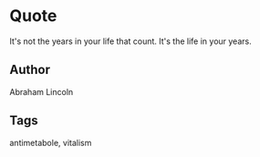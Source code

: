 # Quote

It's not the years in your life that count. It's the life in your years.

## Author

Abraham Lincoln

## Tags

antimetabole, vitalism
